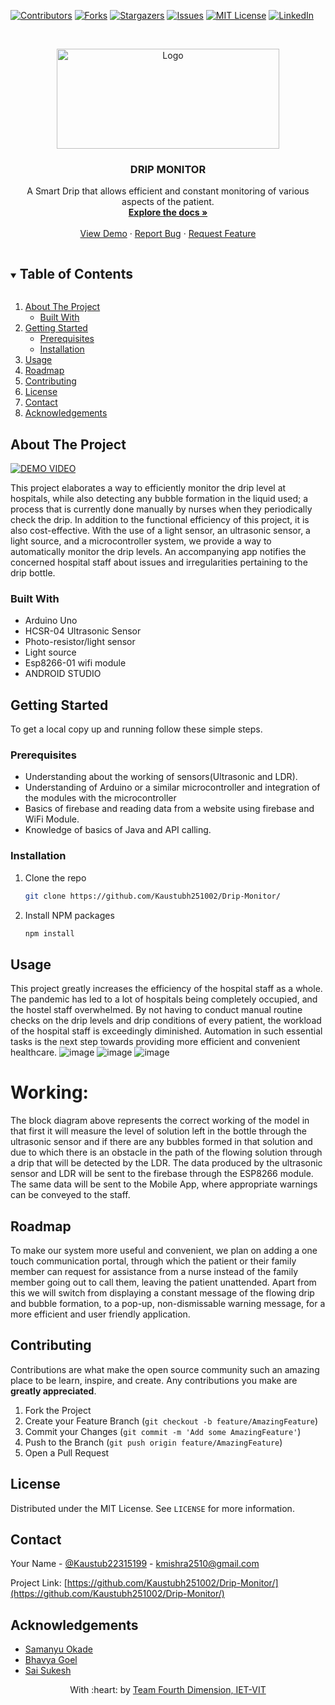 <!-- PROJECT SHIELDS -->
<!--
*** I'm using markdown "reference style" links for readability.
*** Reference links are enclosed in brackets [ ] instead of parentheses ( ).
*** See the bottom of this document for the declaration of the reference variables
*** for contributors-url, forks-url, etc. This is an optional, concise syntax you may use.
*** https://www.markdownguide.org/basic-syntax/#reference-style-links
-->
[![Contributors][contributors-shield]][contributors-url]
[![Forks][forks-shield]][forks-url]
[![Stargazers][stars-shield]][stars-url]
[![Issues][issues-shield]][issues-url]
[![MIT License][license-shield]][license-url]
[![LinkedIn][linkedin-shield]][linkedin-url]

<!-- PROJECT LOGO -->
<br />
<p align="center">
  <a href="https://github.com/github_username/repo_name">
    <img src="images/logo.png" alt="Logo" width="355.630965006" height="160">
  </a>

  <h3 align="center">DRIP MONITOR</h3>

  <p align="center">
    A Smart Drip that allows efficient and constant monitoring of various aspects of the patient.
    <br />
    <a href="https://github.com/github_username/repo_name"><strong>Explore the docs »</strong></a>
    <br />
    <br />
    <a href="https://github.com/github_username/repo_name">View Demo</a>
    ·
    <a href="https://github.com/github_username/repo_name/issues">Report Bug</a>
    ·
    <a href="https://github.com/github_username/repo_name/issues">Request Feature</a>
  </p>
</p>



<!-- TABLE OF CONTENTS -->
<details open="open">
  <summary><h2 style="display: inline-block">Table of Contents</h2></summary>
  <ol>
    <li>
      <a href="#about-the-project">About The Project</a>
      <ul>
        <li><a href="#built-with">Built With</a></li>
      </ul>
    </li>
    <li>
      <a href="#getting-started">Getting Started</a>
      <ul>
        <li><a href="#prerequisites">Prerequisites</a></li>
        <li><a href="#installation">Installation</a></li>
      </ul>
    </li>
    <li><a href="#usage">Usage</a></li>
    <li><a href="#roadmap">Roadmap</a></li>
    <li><a href="#contributing">Contributing</a></li>
    <li><a href="#license">License</a></li>
    <li><a href="#contact">Contact</a></li>
    <li><a href="#acknowledgements">Acknowledgements</a></li>
  </ol>
</details>



<!-- ABOUT THE PROJECT -->
## About The Project
[![DEMO VIDEO](https://img.youtube.com/vi/aGP9ZlHZKQM/0.jpg)](https://www.youtube.com/watch?v=aGP9ZlHZKQM)

This project elaborates a way to efficiently monitor the drip level at hospitals, while also detecting any bubble formation in the liquid used; a process that is currently done manually by nurses when they periodically check the drip. In addition to the functional efficiency of this project, it is also cost-effective. With the use of a light sensor, an ultrasonic sensor, a light source, and a microcontroller system, we provide a way to automatically monitor the drip levels. An accompanying app notifies the concerned hospital staff about issues and irregularities pertaining to the drip bottle.


### Built With

* Arduino Uno
* HCSR-04 Ultrasonic Sensor
* Photo-resistor/light sensor
* Light source 
* Esp8266-01 wifi module
* ANDROID STUDIO



<!-- GETTING STARTED -->
## Getting Started

To get a local copy up and running follow these simple steps.

### Prerequisites

* Understanding about the working of sensors(Ultrasonic and LDR).
* Understanding of Arduino or a similar microcontroller and integration of the modules with the microcontroller
* Basics of firebase and reading data from a website using firebase and WiFi Module.
* Knowledge of basics of Java and API calling.

### Installation

1. Clone the repo
   ```sh
   git clone https://github.com/Kaustubh251002/Drip-Monitor/
   ```
2. Install NPM packages
   ```sh
   npm install
   ```



<!-- USAGE EXAMPLES -->
## Usage
This project greatly increases the efficiency of the hospital staff as a whole. The pandemic has led to a lot of hospitals being completely occupied, and the hostel staff overwhelmed. By not having to conduct manual routine checks on the drip levels and drip conditions of every patient, the workload of the hospital staff is exceedingly diminished. Automation in such essential tasks is the next step towards providing more efficient and convenient healthcare.
![image](https://user-images.githubusercontent.com/76275812/113965879-d1842680-984b-11eb-9123-1319eb61bb4a.png)
![image](https://user-images.githubusercontent.com/76275812/113965387-e0b6a480-984a-11eb-8257-ee88194a1fce.png)
![image](https://user-images.githubusercontent.com/76275812/113965453-05128100-984b-11eb-9aae-6446cb0986b2.png)

# Working:
The block diagram above represents the correct working of the model in that first it will measure the level of solution left in the bottle through the ultrasonic sensor and if there are any bubbles formed in that solution and due to which there is an obstacle in the path of the flowing solution through a drip that will be detected by the LDR. The data produced by the ultrasonic sensor and LDR  will be sent to the firebase through the ESP8266 module. The same data will be sent to the Mobile App, where appropriate warnings can be conveyed to the staff.

<!-- ROADMAP -->
## Roadmap
To make our system more useful and convenient, we plan on adding a one touch communication portal, through which the patient or their family member can request for assistance from a nurse instead of the family member going out to call them, leaving the patient unattended. Apart from this we will switch from displaying a constant message of the flowing drip and bubble formation, to a pop-up, non-dismissable warning message, for a more efficient and user friendly application.


<!-- CONTRIBUTING -->
## Contributing

Contributions are what make the open source community such an amazing place to be learn, inspire, and create. Any contributions you make are **greatly appreciated**.

1. Fork the Project
2. Create your Feature Branch (`git checkout -b feature/AmazingFeature`)
3. Commit your Changes (`git commit -m 'Add some AmazingFeature'`)
4. Push to the Branch (`git push origin feature/AmazingFeature`)
5. Open a Pull Request



<!-- LICENSE -->
## License

Distributed under the MIT License. See `LICENSE` for more information.



<!-- CONTACT -->
## Contact

Your Name - [@Kaustub22315199](https://twitter.com/Kaustub22315199) - kmishra2510@gmail.com

Project Link: [https://github.com/Kaustubh251002/Drip-Monitor/](https://github.com/Kaustubh251002/Drip-Monitor/)



<!-- ACKNOWLEDGEMENTS -->
## Acknowledgements

* [Samanyu Okade](https://github.com/Samanyu-007)
* [Bhavya Goel](https://github.com/bhavyagoel)
* [Sai Sukesh](https://github.com/saisukesh04)


<p align="center">
	With :heart: by <a href="https://ietvit.tech/" target="_blank">Team Fourth Dimension, IET-VIT</a>
</p>


<!-- MARKDOWN LINKS & IMAGES -->
<!-- https://www.markdownguide.org/basic-syntax/#reference-style-links -->
[contributors-shield]: https://img.shields.io/github/contributors/github_username/repo.svg?style=for-the-badge
[contributors-url]: https://github.com/github_username/repo/graphs/contributors
[forks-shield]: https://img.shields.io/github/forks/github_username/repo.svg?style=for-the-badge
[forks-url]: https://github.com/github_username/repo/network/members
[stars-shield]: https://img.shields.io/github/stars/github_username/repo.svg?style=for-the-badge
[stars-url]: https://github.com/github_username/repo/stargazers
[issues-shield]: https://img.shields.io/github/issues/github_username/repo.svg?style=for-the-badge
[issues-url]: https://github.com/github_username/repo/issues
[license-shield]: https://img.shields.io/github/license/github_username/repo.svg?style=for-the-badge
[license-url]: https://github.com/github_username/repo/blob/master/LICENSE.txt
[linkedin-shield]: https://img.shields.io/badge/-LinkedIn-black.svg?style=for-the-badge&logo=linkedin&colorB=555
[linkedin-url]: https://linkedin.com/in/github_username












